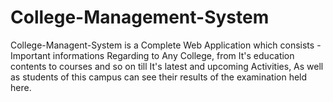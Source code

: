# College-Management-System
College-Managent-System is a Complete Web Application which consists - Important informations Regarding to Any College, from It's education contents to courses and so on till It's latest and upcoming Activities, As well as students of this campus can see their results of the examination held here.
